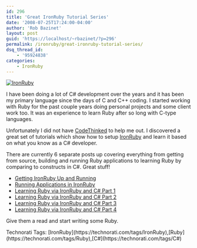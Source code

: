 ```yaml
---
id: 296
title: 'Great IronRuby Tutorial Series'
date: '2008-07-25T17:24:00-04:00'
author: 'Rob Bazinet'
layout: post
guid: 'https://localhost/~rbazinet/?p=296'
permalink: /ironruby/great-ironruby-tutorial-series/
dsq_thread_id:
    - '95924838'
categories:
    - IronRuby
---
```


[![IronRuby](https://accidentaltechnologist.com/files/media/image/WindowsLiveWriter/GreatIronRubyTutorialSeries_CC71/IronRuby_thumb.png)](https://accidentaltechnologist.com/files/media/image/WindowsLiveWriter/GreatIronRubyTutorialSeries_CC71/IronRuby_2.png)

I have been doing a lot of C# development over the years and it has been my primary language since the days of C and C++ coding. I started working with Ruby for the past couple years doing personal projects and some client work too. It was an experience to learn Ruby after so long with C-type languages.

Unfortunately I did not have [CodeThinked](https://www.codethinked.com) to help me out. I discovered a great set of tutorials which show how to setup [IronRuby](https://ironruby.com/) and learn it based on what you know as a C# developer.

There are currently 6 separate posts up covering everything from getting from source, building and running Ruby applications to learning Ruby by comparing to constructs in C#. Great stuff!

- [Getting IronRuby Up and Running](https://www.codethinked.com/post/2008/07/Getting-IronRuby-Up-and-Running.aspx)
- [Running Applications in IronRuby](https://www.codethinked.com/post/2008/07/17/Running-Applications-in-IronRuby.aspx)
- [Learning Ruby via IronRuby and C# Part 1](https://www.codethinked.com/post/2008/07/21/Learning-Ruby-via-IronRuby-and-C-Part-1.aspx)
- [Learning Ruby via IronRuby and C# Part 2](https://www.codethinked.com/post/2008/07/21/Learning-Ruby-via-IronRuby-and-C-Part-2.aspx)
- [Learning Ruby via IronRuby and C# Part 3](https://www.codethinked.com/post/2008/07/24/Learning-Ruby-via-IronRuby-and-C-Part-3.aspx)
- [Learning Ruby via IronRuby and C# Part 4](https://www.codethinked.com/post/2008/07/25/Learning-Ruby-via-IronRuby-and-C-Part-4.aspx)

Give them a read and start writing some Ruby.

<div class="wlWriterSmartContent" id="scid:0767317B-992E-4b12-91E0-4F059A8CECA8:4752c3c0-256f-4d2f-98aa-6a6afae69905" style="padding-right: 0px; display: inline; padding-left: 0px; padding-bottom: 0px; margin: 0px; padding-top: 0px">Technorati Tags: [IronRuby](https://technorati.com/tags/IronRuby),[Ruby](https://technorati.com/tags/Ruby),[C#](https://technorati.com/tags/C#)</div>